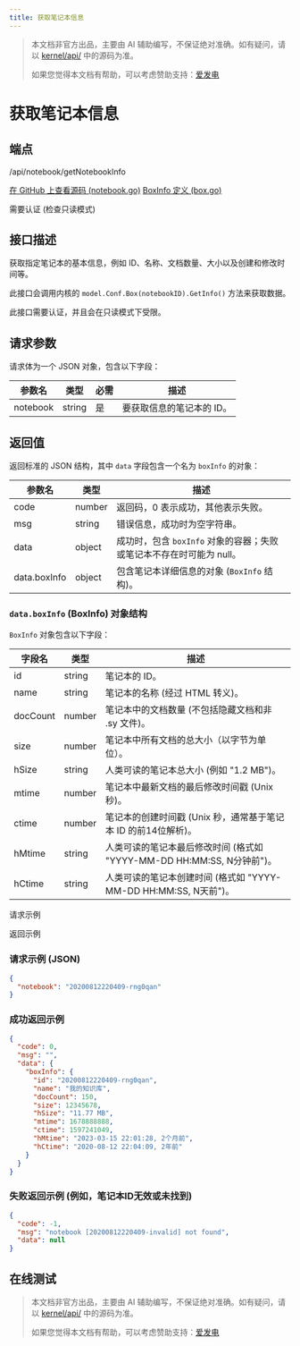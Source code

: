```yaml
---
title: 获取笔记本信息
---
```

> 本文档非官方出品，主要由 AI 辅助编写，不保证绝对准确。如有疑问，请以 [kernel/api/](https://github.com/siyuan-note/siyuan/blob/master/kernel/api/) 中的源码为准。
>
> 如果您觉得本文档有帮助，可以考虑赞助支持：[爱发电](https://afdian.com/a/leolee9086?tab=feed)

# 获取笔记本信息

## 端点

/api/notebook/getNotebookInfo

[在 GitHub 上查看源码 (notebook.go)](https://github.com/siyuan-note/siyuan/blob/master/kernel/api/notebook.go#L31) [BoxInfo 定义 (box.go)](https://github.com/siyuan-note/siyuan/blob/master/kernel/model/box.go#L380)

需要认证 (检查只读模式)

## 接口描述

获取指定笔记本的基本信息，例如 ID、名称、文档数量、大小以及创建和修改时间等。

此接口会调用内核的 `model.Conf.Box(notebookID).GetInfo()` 方法来获取数据。

此接口需要认证，并且会在只读模式下受限。

## 请求参数

请求体为一个 JSON 对象，包含以下字段：

| 参数名 | 类型 | 必需 | 描述 |
| --- | --- | --- | --- |
| notebook | string | 是 | 要获取信息的笔记本的 ID。 |

## 返回值

返回标准的 JSON 结构，其中 `data` 字段包含一个名为 `boxInfo` 的对象：

| 参数名 | 类型 | 描述 |
| --- | --- | --- |
| code | number | 返回码，0 表示成功，其他表示失败。 |
| msg | string | 错误信息，成功时为空字符串。 |
| data | object | 成功时，包含 `boxInfo` 对象的容器；失败或笔记本不存在时可能为 null。 |
| data.boxInfo | object | 包含笔记本详细信息的对象 (`BoxInfo` 结构)。 |

### `data.boxInfo` (BoxInfo) 对象结构

`BoxInfo` 对象包含以下字段：

| 字段名 | 类型 | 描述 |
| --- | --- | --- |
| id | string | 笔记本的 ID。 |
| name | string | 笔记本的名称 (经过 HTML 转义)。 |
| docCount | number | 笔记本中的文档数量 (不包括隐藏文档和非 .sy 文件)。 |
| size | number | 笔记本中所有文档的总大小（以字节为单位）。 |
| hSize | string | 人类可读的笔记本总大小 (例如 "1.2 MB")。 |
| mtime | number | 笔记本中最新文档的最后修改时间戳 (Unix 秒)。 |
| ctime | number | 笔记本的创建时间戳 (Unix 秒，通常基于笔记本 ID 的前14位解析)。 |
| hMtime | string | 人类可读的笔记本最后修改时间 (格式如 "YYYY-MM-DD HH:MM:SS, N分钟前")。 |
| hCtime | string | 人类可读的笔记本创建时间 (格式如 "YYYY-MM-DD HH:MM:SS, N天前")。 |

请求示例

返回示例

### 请求示例 (JSON)

```json
{
  "notebook": "20200812220409-rng0qan"
}
```

### 成功返回示例

```json
{
  "code": 0,
  "msg": "",
  "data": {
    "boxInfo": {
      "id": "20200812220409-rng0qan",
      "name": "我的知识库",
      "docCount": 150,
      "size": 12345678,
      "hSize": "11.77 MB",
      "mtime": 1678888888,
      "ctime": 1597241049,
      "hMtime": "2023-03-15 22:01:28, 2个月前",
      "hCtime": "2020-08-12 22:04:09, 2年前"
    }
  }
}
```

### 失败返回示例 (例如，笔记本ID无效或未找到)

```json
{
  "code": -1, 
  "msg": "notebook [20200812220409-invalid] not found",
  "data": null
}
```

## 在线测试

<script setup>
import ApiTester from '@theme/components/ApiTester.vue';
</script>

<ClientOnly>
  <ApiTester
    title="测试 getNotebookInfo"
    endpoint="/api/notebook/getNotebookInfo"
    method="POST"
    :params="[
      {
        name: 'notebook',
        label: '笔记本 ID',
        type: 'string',
        required: true,
        description: '要获取信息的笔记本的 ID。'
      }
    ]"
  />
</ClientOnly>

> 本文档非官方出品，主要由 AI 辅助编写，不保证绝对准确。如有疑问，请以 [kernel/api/](https://github.com/siyuan-note/siyuan/blob/master/kernel/api/) 中的源码为准。
>
> 如果您觉得本文档有帮助，可以考虑赞助支持：[爱发电](https://afdian.com/a/leolee9086?tab=feed)
